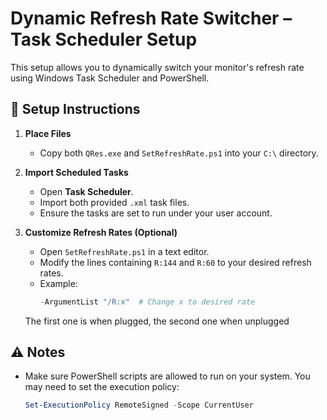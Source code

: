 # Dynamic Refresh Rate Switcher – Task Scheduler Setup

This setup allows you to dynamically switch your monitor's refresh rate using Windows Task Scheduler and PowerShell.

## 📁 Setup Instructions

1. **Place Files**
   - Copy both `QRes.exe` and `SetRefreshRate.ps1` into your `C:\` directory.

2. **Import Scheduled Tasks**
   - Open **Task Scheduler**.
   - Import both provided `.xml` task files.
   - Ensure the tasks are set to run under your user account.

3. **Customize Refresh Rates (Optional)**
   - Open `SetRefreshRate.ps1` in a text editor.
   - Modify the lines containing `R:144` and `R:60` to your desired refresh rates.
   - Example:
     ```powershell
     -ArgumentList "/R:x"  # Change x to desired rate
     ```
   The first one is when plugged, the second one when unplugged
## ⚠️ Notes

- Make sure PowerShell scripts are allowed to run on your system. You may need to set the execution policy:
  ```powershell
  Set-ExecutionPolicy RemoteSigned -Scope CurrentUser
